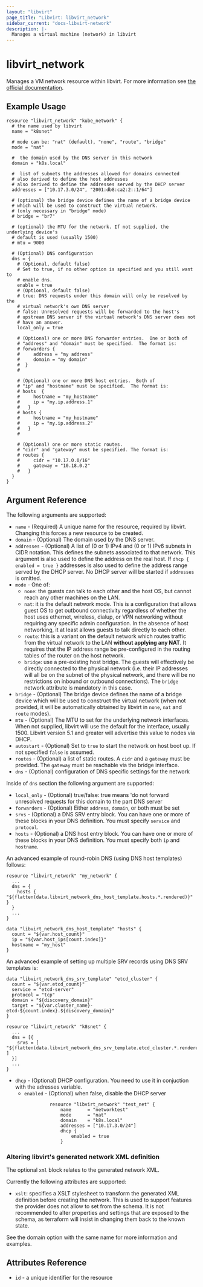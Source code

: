 ```yaml
---
layout: "libvirt"
page_title: "Libvirt: libvirt_network"
sidebar_current: "docs-libvirt-network"
description: |-
  Manages a virtual machine (network) in libvirt
---
```


# libvirt\_network

Manages a VM network resource within libvirt. For more information see
[the official documentation](https://libvirt.org/formatnetwork.html).

## Example Usage

```hcl
resource "libvirt_network" "kube_network" {
  # the name used by libvirt
  name = "k8snet"

  # mode can be: "nat" (default), "none", "route", "bridge"
  mode = "nat"

  #  the domain used by the DNS server in this network
  domain = "k8s.local"

  #  list of subnets the addresses allowed for domains connected
  # also derived to define the host addresses
  # also derived to define the addresses served by the DHCP server
  addresses = ["10.17.3.0/24", "2001:db8:ca2:2::1/64"]

  # (optional) the bridge device defines the name of a bridge device
  # which will be used to construct the virtual network.
  # (only necessary in "bridge" mode)
  # bridge = "br7"

  # (optional) the MTU for the network. If not supplied, the underlying device's
  # default is used (usually 1500)
  # mtu = 9000

  # (Optional) DNS configuration
  dns = {
    # (Optional, default false)
    # Set to true, if no other option is specified and you still want to 
    # enable dns.
    enable = true
    # (Optional, default false)
    # true: DNS requests under this domain will only be resolved by the
    # virtual network's own DNS server
    # false: Unresolved requests will be forwarded to the host's
    # upstream DNS server if the virtual network's DNS server does not
    # have an answer.
￼   local_only = true

    # (Optional) one or more DNS forwarder entries.  One or both of
    # "address" and "domain" must be specified.  The format is:
    # forwarders {
    #     address = "my address"
    #     domain = "my domain"
    #  } 
    # 

    # (Optional) one or more DNS host entries.  Both of
    # "ip" and "hostname" must be specified.  The format is:
    # hosts  {
    #     hostname = "my_hostname"
    #     ip = "my.ip.address.1"
    #   }
    # hosts {
    #     hostname = "my_hostname"
    #     ip = "my.ip.address.2"
    #   }
    # 

    # (Optional) one or more static routes.
    # "cidr" and "gateway" must be specified. The format is:
    # routes {
    #     cidr = "10.17.0.0/16"
    #     gateway = "10.18.0.2"
    #   }
  }
}
```

## Argument Reference

The following arguments are supported:

* `name` - (Required) A unique name for the resource, required by libvirt.
  Changing this forces a new resource to be created.
* `domain` - (Optional) The domain used by the DNS server.
* `addresses` - (Optional) A list of (0 or 1) IPv4 and (0 or 1) IPv6 subnets in
  CIDR notation.  This defines the subnets associated to that network.
  This argument is also used to define the address on the real host.
  If `dhcp {  enabled = true }` addresses is also used to define the address range served by
  the DHCP server.
  No DHCP server will be started if `addresses` is omitted.
* `mode` -  One of:
    - `none`: the guests can talk to each other and the host OS, but cannot reach
    any other machines on the LAN.
    - `nat`: it is the default network mode. This is a configuration that
    allows guest OS to get outbound connectivity regardless of whether the host
    uses ethernet, wireless, dialup, or VPN networking without requiring any
    specific admin configuration. In the absence of host networking, it at
    least allows guests to talk directly to each other.
    - `route`: this is a variant on the default network which routes traffic from
    the virtual network to the LAN **without applying any NAT**. It requires that
    the IP address range be pre-configured in the routing tables of the router
    on the host network.
    - `bridge`: use a pre-existing host bridge. The guests will effectively be
    directly connected to the physical network (i.e. their IP addresses will
    all be on the subnet of the physical network, and there will be no
    restrictions on inbound or outbound connections). The `bridge` network
    attribute is mandatory in this case.
* `bridge` - (Optional) The bridge device defines the name of a bridge
   device which will be used to construct the virtual network (when not provided,
   it will be automatically obtained by libvirt in `none`, `nat` and `route` modes).
* `mtu` - (Optional) The MTU to set for the underlying network interfaces. When
   not supplied, libvirt will use the default for the interface, usually 1500.
   Libvirt version 5.1 and greater will advertise this value to nodes via DHCP.
* `autostart` - (Optional) Set to `true` to start the network on host boot up.
  If not specified `false` is assumed.
* `routes` - (Optional) a list of static routes. A `cidr` and a `gateway` must
  be provided. The `gateway` must be reachable via the bridge interface.
* `dns` - (Optional) configuration of DNS specific settings for the network

Inside of `dns` section the following argument are supported:
* `local_only` - (Optional) true/false: true means 'do not forward unresolved requests for this domain to the part DNS server
* `forwarders` - (Optional) Either `address`, `domain`, or both must be set
* `srvs` - (Optional) a DNS SRV entry block. You can have one or more of these blocks
   in your DNS definition. You must specify `service` and `protocol`.
* `hosts` - (Optional) a DNS host entry block. You can have one or more of these
   blocks in your DNS definition. You must specify both `ip` and `hostname`.

An advanced example of round-robin DNS (using DNS host templates) follows:

```hcl
resource "libvirt_network" "my_network" {
  ...
  dns = {
    hosts { "${flatten(data.libvirt_network_dns_host_template.hosts.*.rendered)}" }
  }
  ...
}

data "libvirt_network_dns_host_template" "hosts" {
  count = "${var.host_count}"
  ip = "${var.host_ips[count.index]}"
  hostname = "my_host"
}
```

An advanced example of setting up multiple SRV records using DNS SRV templates is:

```hcl
data "libvirt_network_dns_srv_template" "etcd_cluster" {
  count = "${var.etcd_count}"
  service = "etcd-server"
  protocol = "tcp"
  domain = "${discovery_domain}"
  target = "${var.cluster_name}-etcd-${count.index}.${discovery_domain}"
}

resource "libvirt_network" "k8snet" {
  ...
  dns = [{
    srvs = [ "${flatten(data.libvirt_network_dns_srv_template.etcd_cluster.*.rendered)}" ]
  }]
  ...
}
```

* `dhcp` - (Optional) DHCP configuration. 
   You need to use it in conjuction with the adresses variable.
  * `enabled` - (Optional) when false, disable the DHCP server
```hcl
				resource "libvirt_network" "test_net" {
					name      = "networktest"
					mode      = "nat"
					domain    = "k8s.local"
					addresses = ["10.17.3.0/24"]
					dhcp {
						enabled = true
					}
```

### Altering libvirt's generated network XML definition

The optional `xml` block relates to the generated network XML.

Currently the following attributes are supported:

* `xslt`: specifies a XSLT stylesheet to transform the generated XML definition before creating the network.
  This is used to support features the provider does not allow to set from the schema.
  It is not recommended to alter properties and settings that are exposed to the schema, as terraform will insist in changing them back to the known state.

See the domain option with the same name for more information and examples.

## Attributes Reference

* `id` - a unique identifier for the resource
